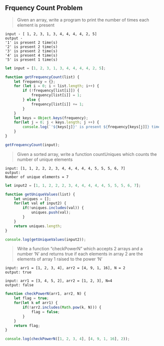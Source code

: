 ## Frquency Count Problem

> Given an array, write a program to print the number of times each element is present

```
input - [ 1, 2, 3, 1, 3, 4, 4, 4, 4, 2, 5]
output -
'1' is present 2 time(s)
'2' is present 2 time(s)
'3' is present 2 time(s)
'4' is present 4 time(s)
'5' is present 1 time(s)
```

```javascript
let input = [1, 2, 3, 1, 3, 4, 4, 4, 4, 2, 5];

function getFrequencyCount(list) {
    let frequency = {};
    for (let i = 0; i < list.length; i++) {
        if (!frequency[list[i]]) {
            frequency[list[i]] = 1;
        } else {
            frequency[list[i]] += 1;
        }
    }
    let keys = Object.keys(frequency);
    for(let j = 0; j < keys.length; j ++) {
        console.log(`'${keys[j]}' is present ${frequency[keys[j]]} time(s)`);
    }
}

getFrequencyCount(input);
```

> Given a sorted array, write a function countUniques which counts the number of unique elements

```
input: [1, 1, 2, 2, 2, 3, 4, 4, 4, 4, 4, 5, 5, 5, 6, 7]
output:
Number of unique elements = 7
```

```javascript
let input2 = [1, 1, 2, 2, 2, 3, 4, 4, 4, 4, 4, 5, 5, 5, 6, 7];

function getUniqueValues(list) {
    let uniques = [];
    for(let val of input2) {
        if(!uniques.includes(val)) {
            uniques.push(val);
        }
    }
    return uniques.length;
}

console.log(getUniqueValues(input2));
```
> Write a function “checkPowerN” which accepts 2 arrays and a number ‘N’ and returns true if each elements in array 2 are the elements of array 1 raised to the power ‘N’

```
input: arr1 = [1, 2, 3, 4], arr2 = [4, 9, 1, 16], N = 2
output: true

input: arr1 = [3, 4, 5, 2], arr2 = [1, 2, 3], N=4
output: false
```

```javascript
function checkPowerN(arr1, arr2, N) {
    let flag = true;
    for(let k of arr1) {
        if(!arr2.includes(Math.pow(k, N))) {
            flag = false;
        }
    }
    return flag;
}

console.log(checkPowerN([1, 2, 3, 4], [4, 9, 1, 16], 2));
```